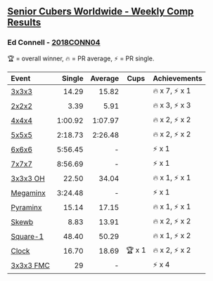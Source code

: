 <style>table {white-space: nowrap;}</style>

## [Senior Cubers Worldwide - Weekly Comp Results](/scw-comp/results/)
### Ed Connell - [2018CONN04](https://www.worldcubeassociation.org/persons/2018CONN04)

<span style="white-space: nowrap;">🏆 = overall winner</span>, <span style="white-space: nowrap;">🔥 = PR average</span>, <span style="white-space: nowrap;">⚡ = PR single</span>.

| Event | Single | Average | Cups | Achievements|
| :-- | --: | --: | :--: | :-- |
| [3x3x3](333.md) | 14.29 | 15.82 |  | 🔥 x 7, ⚡ x 1 |
| [2x2x2](222.md) | 3.39 | 5.91 |  | 🔥 x 3, ⚡ x 3 |
| [4x4x4](444.md) | 1:00.92 | 1:07.97 |  | 🔥 x 2, ⚡ x 2 |
| [5x5x5](555.md) | 2:18.73 | 2:26.48 |  | 🔥 x 2, ⚡ x 2 |
| [6x6x6](666.md) | 5:56.45 | - |  | ⚡ x 1 |
| [7x7x7](777.md) | 8:56.69 | - |  | ⚡ x 1 |
| [3x3x3 OH](333oh.md) | 22.50 | 34.04 |  | 🔥 x 1, ⚡ x 1 |
| [Megaminx](minx.md) | 3:24.48 | - |  | ⚡ x 1 |
| [Pyraminx](pyram.md) | 15.14 | 17.15 |  | 🔥 x 1, ⚡ x 1 |
| [Skewb](skewb.md) | 8.83 | 13.91 |  | 🔥 x 2, ⚡ x 2 |
| [Square-1](sq1.md) | 48.40 | 50.29 |  | 🔥 x 1, ⚡ x 2 |
| [Clock](clock.md) | 16.70 | 18.69 | 🏆 x 1 | 🔥 x 2, ⚡ x 2 |
| [3x3x3 FMC](333fm.md) | 29 | - |  | ⚡ x 4 |

<!-- Global site tag (gtag.js) - Google Analytics -->
<script async src="https://www.googletagmanager.com/gtag/js?id=UA-86348435-3"></script>
<script>window.dataLayer = window.dataLayer || []; function gtag() {dataLayer.push(arguments);} gtag('js', new Date()); gtag('config', 'UA-86348435-3');</script>
